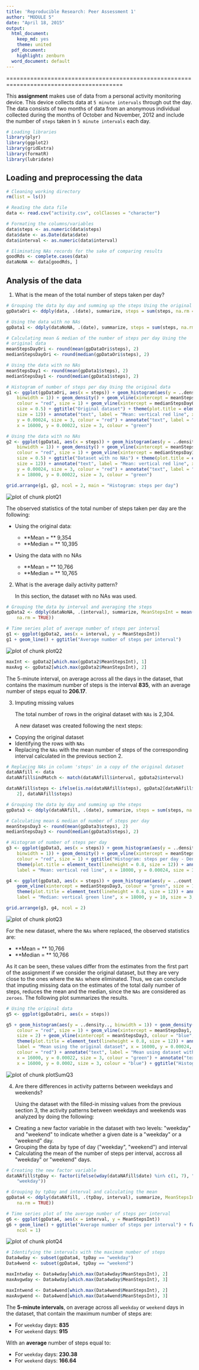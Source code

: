 ```yaml
---
title: 'Reproducible Research: Peer Assessment 1'
author: "MODULE 5"
date: "April 18, 2015"
output:
  html_document:
    keep_md: yes
    theme: united
  pdf_document:
    highlight: zenburn
  word_document: default
---
```


========================================================================================
    


This **assignment** makes use of data from a personal activity monitoring device. This device collects data at `5 minute intervals` through out the day. The data consists of two months of data from an anonymous individual collected during the months of October and November, 2012 and include the number of `steps` taken in `5 minute intervals` each day.  



```r
# Loading libraries
library(plyr)
library(ggplot2)
library(gridExtra)
library(formatR)
library(lubridate)
```
  
  
## Loading and preprocessing the data

```r
# Cleaning working directory
rm(list = ls())

# Reading the data file
data <- read.csv("activity.csv", colClasses = "character")

# Formating the columns/variables
data$steps <- as.numeric(data$steps)
data$date <- as.Date(data$date)
data$interval <- as.numeric(data$interval)

# Eliminating NAs records for the sake of comparing results
goodRds <- complete.cases(data)
dataNoNA <- data[goodRds, ]
```


## Analysis of the data
1. What is the mean of the total number of steps taken per day?


```r
# Grouping the data by day and summing up the steps Using the original data
gpDataOri <- ddply(data, .(date), summarize, steps = sum(steps, na.rm = TRUE))

# Using the data with no NAs
gpData1 <- ddply(dataNoNA, .(date), summarize, steps = sum(steps, na.rm = TRUE))

# Calculating mean & median of the number of steps per day Using the
# original data
meanStepsDayOri <- round(mean(gpDataOri$steps), 2)
medianStepsDayOri <- round(median(gpDataOri$steps), 2)

# Using the data with no NAs
meanStepsDay1 <- round(mean(gpData1$steps), 2)
medianStepsDay1 <- round(median(gpData1$steps), 2)

# Histogram of number of steps per day Using the original data
g1 <- ggplot(gpDataOri, aes(x = steps)) + geom_histogram(aes(y = ..density.., 
    binwidth = 1)) + geom_density() + geom_vline(xintercept = meanStepsDayOri, 
    colour = "red", size = 1) + geom_vline(xintercept = medianStepsDayOri, colour = "green", 
    size = 0.5) + ggtitle("Original dataset") + theme(plot.title = element_text(lineheight = 0.8, 
    size = 12)) + annotate("text", label = "Mean: vertical red line", x = 16000, 
    y = 0.00024, size = 3, colour = "red") + annotate("text", label = "Median: vertical green line", 
    x = 16000, y = 0.00022, size = 3, colour = "green")

# Using the data with no NAs
g2 <- ggplot(gpData1, aes(x = steps)) + geom_histogram(aes(y = ..density.., 
    binwidth = 1)) + geom_density() + geom_vline(xintercept = meanStepsDay1, 
    colour = "red", size = 1) + geom_vline(xintercept = medianStepsDay1, colour = "green", 
    size = 0.5) + ggtitle("Dataset with no NAs") + theme(plot.title = element_text(lineheight = 0.8, 
    size = 12)) + annotate("text", label = "Mean: vertical red line", x = 18000, 
    y = 0.00024, size = 3, colour = "red") + annotate("text", label = "Median: vertical green line", 
    x = 18000, y = 0.00022, size = 3, colour = "green")
```
  
    
    

```r
grid.arrange(g1, g2, ncol = 2, main = "Histogram: steps per day")
```

![plot of chunk plotQ1](Figs/plotQ1-1.png) 
  
    
    
The observed statistics of the total number of steps taken per day are the following:  
  
- Using the original data:  
    - **Mean = ** 9,354  
    - **Median = ** 10,395

- Using the data with no NAs
    - **Mean = ** 10,766
    - **Median = ** 10,765


2.  What is the average daily activity pattern?
  
  
    In this section, the dataset with no NAs was used. 
  
  

```r
# Grouping the data by interval and averaging the steps
gpData2 <- ddply(dataNoNA, .(interval), summarize, MeanStepsInt = mean(steps, 
    na.rm = TRUE))

# Time series plot of average number of steps per interval
g1 <- ggplot(gpData2, aes(x = interval, y = MeanStepsInt))
g1 + geom_line() + ggtitle("Average number of steps per interval")
```

![plot of chunk plotQ2](Figs/plotQ2-1.png) 

```r
maxInt <- gpData2[which.max(gpData2$MeanStepsInt), 1]
maxAvg <- gpData2[which.max(gpData2$MeanStepsInt), 2]
```

The 5-minute interval, on average across all the days in the dataset, that contains the maximum number of steps is the interval **835**, with an average number of steps equal to **206.17**.


3.  Imputing missing values  

    The total number of rows in the original dataset with `NAs` is 2,304.  

    A new dataset was created following the next steps:  

- Copying the original dataset  
- Identifying the rows with `NAs`    
- Replacing the `NAs` with the mean number of steps of the corresponding interval calculated in the previous section 2.  
   
      
  

```r
# Replacing NAs in column 'steps' in a copy of the original dataset
dataNAfill <- data
dataNAfill$indMatch <- match(dataNAfill$interval, gpData2$interval)

dataNAfill$steps <- ifelse(is.na(dataNAfill$steps), gpData2[dataNAfill$indMatch, 
    2], dataNAfill$steps)
```


```r
# Grouping the data by day and summing up the steps
gpData3 <- ddply(dataNAfill, .(date), summarize, steps = sum(steps, na.rm = TRUE))

# Calculating mean & median of number of steps per day
meanStepsDay3 <- round(mean(gpData3$steps), 2)
medianStepsDay3 <- round(median(gpData3$steps), 2)

# Histogram of number of steps per day
g3 <- ggplot(gpData3, aes(x = steps)) + geom_histogram(aes(y = ..density.., 
    binwidth = 1)) + geom_density() + geom_vline(xintercept = meanStepsDay3, 
    colour = "red", size = 1) + ggtitle("Histogram: steps per day - Density") + 
    theme(plot.title = element_text(lineheight = 0.8, size = 12)) + annotate("text", 
    label = "Mean: vertical red line", x = 18000, y = 0.00024, size = 3, colour = "red")

g4 <- ggplot(gpData3, aes(x = steps)) + geom_histogram(aes(y = ..count.., binwidth = 1)) + 
    geom_vline(xintercept = medianStepsDay3, colour = "green", size = 1) + ggtitle("Histogram: steps per day - Count") + 
    theme(plot.title = element_text(lineheight = 0.8, size = 12)) + annotate("text", 
    label = "Median: vertical green line", x = 18000, y = 10, size = 3, colour = "green")
```



```r
grid.arrange(g3, g4, ncol = 2)
```

![plot of chunk plotQ3](Figs/plotQ3-1.png) 
  
  
For the new dataset, where the `NAs` where replaced, the observed statistics are:  

- **Mean = ** 10,766
- **Median = ** 10,766  
         
As it can be seen, these values differ from the estimates from the first part of the assignment if we consider the original dataset, but they are very close to the ones where the `NAs` where eliminated. Thus, we can conclude that imputing missing data on the estimates of the total daily number of steps, reduces the mean and the median, since the `NAs` are considered as `zeroes`. The following plot summarizes the results.
  

```r
# Using the original data
g5 <- ggplot(gpDataOri, aes(x = steps))

g5 + geom_histogram(aes(y = ..density.., binwidth = 1)) + geom_density() + geom_vline(xintercept = meanStepsDayOri, 
    colour = "red", size = 1) + geom_vline(xintercept = meanStepsDay1, colour = "green", 
    size = 2) + geom_vline(xintercept = meanStepsDay3, colour = "blue", size = 0.7) + 
    theme(plot.title = element_text(lineheight = 0.8, size = 12)) + annotate("text", 
    label = "Mean using the original dataset", x = 16000, y = 0.00024, size = 3, 
    colour = "red") + annotate("text", label = "Mean using dataset without NA", 
    x = 16000, y = 0.00022, size = 3, colour = "green") + annotate("text", label = "Mean using the dataset with NAs filled", 
    x = 16000, y = 0.0002, size = 3, colour = "blue") + ggtitle("Histogram of the number of steps per day - original dataset")
```

![plot of chunk plotSumQ3](Figs/plotSumQ3-1.png) 

4.  Are there differences in activity patterns between weekdays and weekends?

    Using the dataset with the filled-in missing values from the previous section 3, the activity patterns between weekdays and weekends was analyzed by doing the following:  
    
- Creating a new factor variable in the dataset with two levels: "weekday" and "weekend" to indicate whether a given date is a "weekday" or a "weekend" day.
- Grouping the data by type of day ("weekday", "weekend") and interval
- Calculating the mean of the number of steps per interval, accross all "weekday" or  "weekend" days.
    
    

```r
# Creating the new factor variable
dataNAfill$tpDay <- factor(ifelse(wday(dataNAfill$date) %in% c(1, 7), "weekend", 
    "weekday"))

# Grouping by tpDay and interval and calculating the mean
gpData4 <- ddply(dataNAfill, .(tpDay, interval), summarize, MeanStepsInt = mean(steps, 
    na.rm = TRUE))

# Time series plot of the average number of steps per interval
g6 <- ggplot(gpData4, aes(x = interval, y = MeanStepsInt))
g6 + geom_line() + ggtitle("Average number of steps per interval") + facet_wrap(~tpDay, 
    ncol = 1)
```

![plot of chunk plotQ4](Figs/plotQ4-1.png) 


```r
# Identifying the intervals with the maximum number of steps
Data4wday <- subset(gpData4, tpDay == "weekday")
Data4wend <- subset(gpData4, tpDay == "weekend")

maxIntwday <- Data4wday[which.max(Data4wday$MeanStepsInt), 2]
maxAvgwday <- Data4wday[which.max(Data4wday$MeanStepsInt), 3]

maxIntwend <- Data4wend[which.max(Data4wend$MeanStepsInt), 2]
maxAvgwend <- Data4wend[which.max(Data4wend$MeanStepsInt), 3]
```


The **5-minute intervals**, on average across all `weekday` or `weekend` days in the dataset, that contain the maximum number of steps are: 
  
- For `weekday` days: **835**
- For `weekend` days: **915**

With an **average** number of steps equal to:
  
- For `weekday` days: **230.38**
- For `weekend` days: **166.64**


